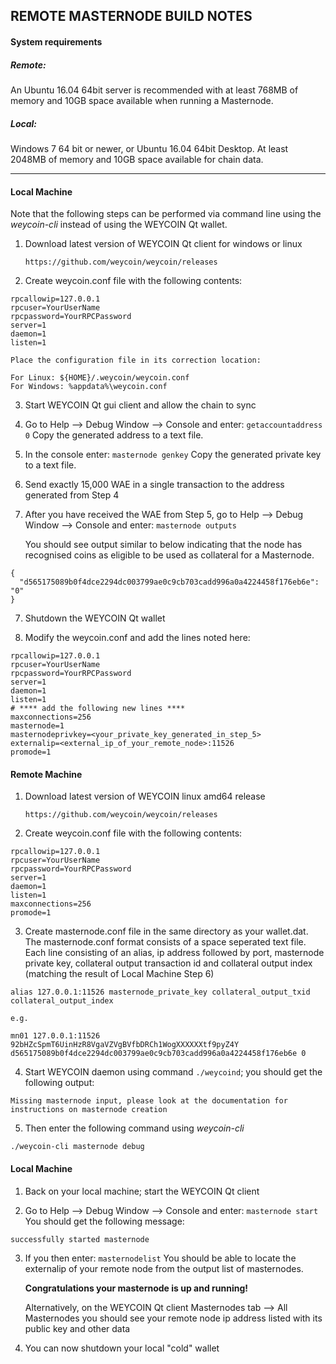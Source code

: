 ## REMOTE MASTERNODE BUILD NOTES

#### System requirements

##### Remote:
An Ubuntu 16.04 64bit server is recommended with at least 768MB
of memory and 10GB space available when running a Masternode.

##### Local:
Windows 7 64 bit or newer, or Ubuntu 16.04 64bit Desktop.
At least 2048MB of memory and 10GB space available for chain data.

________________________________________________________________________________

#### Local Machine

Note that the following steps can be performed via command line using the *weycoin-cli*
instead of using the WEYCOIN Qt wallet.

1.  Download latest version of WEYCOIN Qt client for windows or linux

        https://github.com/weycoin/weycoin/releases

2.  Create weycoin.conf file with the following contents:

```
rpcallowip=127.0.0.1
rpcuser=YourUserName
rpcpassword=YourRPCPassword
server=1
daemon=1
listen=1
```

    Place the configuration file in its correction location:

    For Linux: ${HOME}/.weycoin/weycoin.conf
    For Windows: %appdata%\weycoin.conf

3.  Start WEYCOIN Qt gui client and allow the chain to sync

4.  Go to Help --> Debug Window --> Console and enter: `getaccountaddress 0`
    Copy the generated address to a text file.

5.  In the console enter: `masternode genkey`
    Copy the generated private key to a text file.

5.  Send exactly 15,000 WAE in a single transaction to the address generated from Step 4

6.  After you have received the WAE from Step 5, go to Help --> Debug Window --> Console and enter: `masternode outputs`

    You should see output similar to below indicating that the node has recognised coins as eligible to be used
    as collateral for a Masternode.

```
{
  "d565175089b0f4dce2294dc003799ae0c9cb703cadd996a0a4224458f176eb6e": "0"
}
```

7.  Shutdown the WEYCOIN Qt wallet

8.  Modify the weycoin.conf and add the lines noted here:

```
rpcallowip=127.0.0.1
rpcuser=YourUserName
rpcpassword=YourRPCPassword
server=1
daemon=1
listen=1
# **** add the following new lines ****
maxconnections=256
masternode=1
masternodeprivkey=<your_private_key_generated_in_step_5>
externalip=<external_ip_of_your_remote_node>:11526
promode=1
```

#### Remote Machine

1.  Download latest version of WEYCOIN linux amd64 release

        https://github.com/weycoin/weycoin/releases
2.  Create weycoin.conf file with the following contents:

```
rpcallowip=127.0.0.1
rpcuser=YourUserName
rpcpassword=YourRPCPassword
server=1
daemon=1
listen=1
maxconnections=256
promode=1
```    

3.  Create masternode.conf file in the same directory as your wallet.dat.  The masternode.conf
    format consists of a space seperated text file. Each line consisting of an alias, ip address
    followed by port, masternode private key, collateral output transaction id and collateral
    output index (matching the result of Local Machine Step 6)

```
alias 127.0.0.1:11526 masternode_private_key collateral_output_txid collateral_output_index

e.g.

mn01 127.0.0.1:11526 92bHZcSpmT6UinHzR8VgaVZVgBVfbDRCh1WogXXXXXXtf9pyZ4Y d565175089b0f4dce2294dc003799ae0c9cb703cadd996a0a4224458f176eb6e 0
```

4.  Start WEYCOIN daemon using command `./weycoind`; you should get the following output:

```
Missing masternode input, please look at the documentation for instructions on masternode creation
```

5.  Then enter the following command using *weycoin-cli*

```
./weycoin-cli masternode debug
```

#### Local Machine

1.  Back on your local machine; start the WEYCOIN Qt client

2.  Go to Help --> Debug Window --> Console and enter: `masternode start`
    You should get the following message:

```
successfully started masternode
```

3.  If you then enter: `masternodelist`
    You should be able to locate the externalip of your remote node from the
    output list of masternodes.

    **Congratulations your masternode is up and running!**

    Alternatively, on the WEYCOIN Qt client Masternodes tab --> All Masternodes you should see your
    remote node ip address listed with its public key and other data


3.  You can now shutdown your local "cold" wallet
